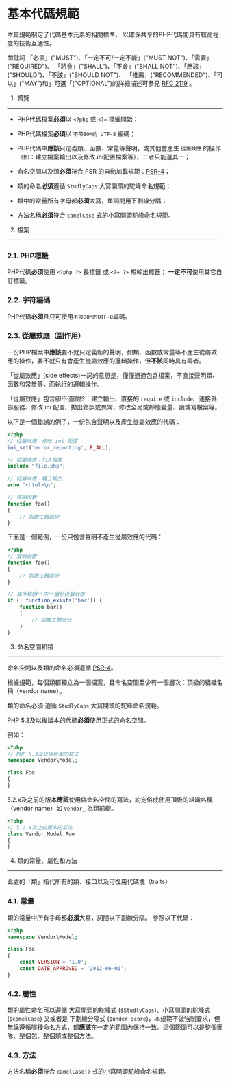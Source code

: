 基本代碼規範
=====================

本篇規範制定了代碼基本元素的相關標準，
以確保共享的PHP代碼間具有較高程度的技術互通性。

關鍵詞 「必須」("MUST")、「一定不可/一定不能」("MUST NOT")、「需要」("REQUIRED")、
「將會」("SHALL")、「不會」("SHALL NOT")、「應該」("SHOULD")、「不該」("SHOULD NOT")、
「推薦」("RECOMMENDED")、「可以」("MAY")和」可選「("OPTIONAL")的詳細描述可參見 [RFC 2119][] 。

[RFC 2119]: http://www.ietf.org/rfc/rfc2119.txt
[PSR-0]: https://github.com/PizzaLiu/PHP-FIG/blob/master/PSR-0-cn.md
[PSR-4]: https://github.com/php-fig/fig-standards/blob/master/accepted/PSR-4-autoloader.md


1. 概覽
-----------

- PHP代碼檔案**必須**以 `<?php` 或 `<?=` 標籤開始；

- PHP代碼檔案**必須**以 `不帶BOM的 UTF-8` 編碼；

- PHP代碼中**應該**只定義類、函數、常量等聲明，或其他會產生 `從屬效應` 的操作（如：建立檔案輸出以及修改.ini配置檔案等），二者只能選其一；

- 命名空間以及類**必須**符合 PSR 的自動加載規範：[PSR-4][]；

- 類的命名**必須**遵循 `StudlyCaps` 大寫開頭的駝峰命名規範；

- 類中的常量所有字母都**必須**大寫，單詞間用下劃線分隔；

- 方法名稱**必須**符合 `camelCase` 式的小寫開頭駝峰命名規範。


2. 檔案
--------

### 2.1. PHP標籤

PHP代碼**必須**使用 `<?php ?>` 長標籤 或 `<?= ?>` 短輸出標籤；
**一定不可**使用其它自訂標籤。

### 2.2. 字符編碼

PHP代碼**必須**且只可使用`不帶BOM的UTF-8`編碼。

### 2.3. 從屬效應（副作用）

一份PHP檔案中**應該**要不就只定義新的聲明，如類、函數或常量等不產生從屬效應的操作，要不就只有會產生從屬效應的邏輯操作，但**不該**同時具有兩者。

「從屬效應」(side effects)一詞的意思是，僅僅通過包含檔案，不直接聲明類、
函數和常量等，而執行的邏輯操作。

「從屬效應」包含卻不僅限於：建立輸出、直接的 `require` 或 `include`、連接外部服務、修改 ini 配置、拋出錯誤或異常、修改全局或靜態變量、讀或寫檔案等。

以下是一個錯誤的例子，一份包含聲明以及產生從屬效應的代碼：

```php
<?php
// 從屬效應：修改 ini 配置
ini_set('error_reporting', E_ALL);

// 從屬效應：引入檔案
include "file.php";

// 從屬效應：建立輸出
echo "<html>\n";

// 聲明函數
function foo()
{
    // 函數主體部分
}
```

下面是一個範例，一份只包含聲明不產生從屬效應的代碼：

```php
<?php
// 聲明函數
function foo()
{
    // 函數主體部分
}

// 條件聲明**不**屬於從屬效應
if (! function_exists('bar')) {
    function bar()
    {
        // 函數主體部分
    }
}
```


3. 命名空間和類
----------------------------

命名空間以及類的命名必須遵循 [PSR-4][]。

根據規範，每個類都獨立為一個檔案，且命名空間至少有一個層次：頂級的組織名稱（vendor name）。

類的命名必須 遵循 `StudlyCaps` 大寫開頭的駝峰命名規範。

PHP 5.3及以後版本的代碼**必須**使用正式的命名空間。

例如：

```php
<?php
// PHP 5.3及以後版本的寫法
namespace Vendor\Model;

class Foo
{
}
```

5.2.x及之前的版本**應該**使用偽命名空間的寫法，約定俗成使用頂級的組織名稱（vendor name）如 `Vendor_` 為類前綴。

```php
<?php
// 5.2.x及之前版本的寫法
class Vendor_Model_Foo
{
}
```

4. 類的常量、屬性和方法
-------------------------------------------

此處的「類」指代所有的類、接口以及可復用代碼塊（traits）

### 4.1. 常量

類的常量中所有字母都**必須**大寫，詞間以下劃線分隔。
參照以下代碼：

```php
<?php
namespace Vendor\Model;

class Foo
{
    const VERSION = '1.0';
    const DATE_APPROVED = '2012-06-01';
}
```

### 4.2. 屬性

類的屬性命名可以遵循 大寫開頭的駝峰式 (`$StudlyCaps`)、小寫開頭的駝峰式 (`$camelCase`) 又或者是 下劃線分隔式 (`$under_score`)，本規範不做強制要求，但無論遵循哪種命名方式，都**應該**在一定的範圍內保持一致。這個範圍可以是整個團隊、整個包、整個類或整個方法。

### 4.3. 方法

方法名稱**必須**符合 `camelCase()` 式的小寫開頭駝峰命名規範。
